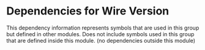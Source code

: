 
# Dependencies for Wire Version
This dependency information represents symbols that are used in this group but defined in other modules.  Does not include symbols used in this group that are defined inside this module.
(no dependencies outside this module)

